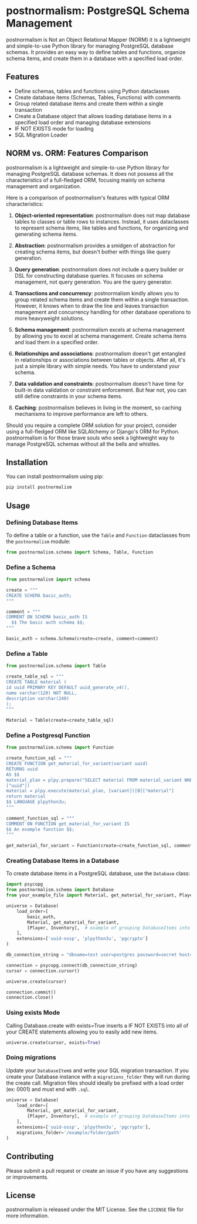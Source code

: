 # postnormalism: PostgreSQL Schema Management  
  
postnormalism is Not an Object Relational Mapper (NORM) it is a lightweight and simple-to-use Python library for managing PostgreSQL database schemas. It provides an easy way to define tables and functions, organize schema items, and create them in a database with a specified load order.  
  
## Features  
  
- Define schemas, tables and functions using Python dataclasses  
- Create database items (Schemas, Tables, Functions) with comments
- Group related database items and create them within a single transaction  
- Create a Database object that allows loading database items in a specified load order and managing database extensions
- IF NOT EXISTS mode for loading
- SQL Migration Loader

  
## NORM vs. ORM: Features Comparison  
  
postnormalism is a lightweight and simple-to-use Python library for managing PostgreSQL database schemas. It does not possess all the characteristics of a full-fledged ORM, focusing mainly on schema management and organization.  
  
Here is a comparison of postnormalism's features with typical ORM characteristics:  
  
1. **Object-oriented representation**: postnormalism does not map database tables to classes or table rows to instances. Instead, it uses dataclasses to represent schema items, like tables and functions, for organizing and generating schema items.  
  
2. **Abstraction**: postnormalism provides a smidgen of abstraction for creating schema items, but doesn't bother with things like query generation.    
  
3. **Query generation**: postnormalism does not include a query builder or DSL for constructing database queries. It focuses on schema management, not query generation.  You are the query generator.
  
4. **Transactions and concurrency**: postnormalism kindly allows you to group related schema items and create them within a single transaction. However, it knows when to draw the line and leaves transaction management and concurrency handling for other database operations to more heavyweight solutions.  
  
5. **Schema management**: postnormalism excels at schema management by allowing you to excel at schema management. Create schema items and load them in a specified order.  
  
6. **Relationships and associations**: postnormalism doesn't get entangled in relationships or associations between tables or objects. After all, it's just a simple library with simple needs.  You have to understand your schema.
  
7. **Data validation and constraints**: postnormalism doesn't have time for built-in data validation or constraint enforcement. But fear not, you can still define constraints in your schema items.
  
8. **Caching**: postnormalism believes in living in the moment, so caching mechanisms to improve performance are left to others.  
  
Should you require a complete ORM solution for your project, consider using a full-fledged ORM like SQLAlchemy or Django's ORM for Python. postnormalism is for those brave souls who seek a lightweight way to manage PostgreSQL schemas without all the bells and whistles.  
  
## Installation  
  
You can install postnormalism using pip:  
  
```sh  
pip install postnormalism  
```  
  
## Usage  
  
### Defining Database Items  
  
To define a table or a function, use the `Table` and `Function` dataclasses from the `postnormalism` module:  
  
```python  
from postnormalism.schema import Schema, Table, Function  
```

### Define a Schema
```python
from postnormalism import schema

create = """
CREATE SCHEMA basic_auth;
"""

comment = """
COMMENT ON SCHEMA basic_auth IS
  $$ The basic auth schema $$;
"""

basic_auth = schema.Schema(create=create, comment=comment)
```
  
### Define a Table
```python
from postnormalism.schema import Table

create_table_sql = """  
CREATE TABLE material (  
id uuid PRIMARY KEY DEFAULT uuid_generate_v4(),  
name varchar(120) NOT NULL,  
description varchar(240)  
);  
"""  
  
Material = Table(create=create_table_sql)  
```
  
### Define a Postgresql Function  
```python
from postnormalism.schema import Function

create_function_sql = """  
CREATE FUNCTION get_material_for_variant(variant uuid)  
RETURNS uuid  
AS $$  
material_plan = plpy.prepare("SELECT material FROM material_variant WHERE id = $1",  
["uuid"])  
material = plpy.execute(material_plan, [variant])[0]["material"]  
return material  
$$ LANGUAGE plpython3u;  
"""  
  
comment_function_sql = """  
COMMENT ON FUNCTION get_material_for_variant IS  
$$ An example function $$;  
"""  
  
get_material_for_variant = Function(create=create_function_sql, comment=comment_function_sql)  
```  
  
### Creating Database Items in a Database  
  
To create database items in a PostgreSQL database, use the `Database` class:  
  
```python  
import psycopg  
from postnormalism.schema import Database
from your_example_file import Material, get_material_for_variant, Player, Inventory, basic_auth

universe = Database(
    load_order=[
        basic_auth,
        Material, get_material_for_variant,
        [Player, Inventory],  # example of grouping DatabaseItems into a transaction
    ],
    extensions=['uuid-ossp', 'plpython3u', 'pgcrypto']
)

db_connection_string = "dbname=test user=postgres password=secret host=localhost port=port"  

connection = psycopg.connect(db_connection_string)  
cursor = connection.cursor()  

universe.create(cursor)  

connection.commit()  
connection.close()  
```  

### Using exists Mode
Calling Database.create with exists=True inserts a IF NOT EXISTS into all of your CREATE statements allowing you to easily add new items.

```python
universe.create(cursor, exists=True)
```

### Doing migrations
Update your `DatabaseItem`s and write your SQL migration transaction.  If you create your Database instance with 
a `migrations_folder` they will run during the create call.  Migration files should ideally be prefixed with a 
load order (ex: 0001) and must end with `.sql`.

```python
universe = Database(
    load_order=[
        Material, get_material_for_variant,
        [Player, Inventory],  # example of grouping DatabaseItems into a transaction
    ],
    extensions=['uuid-ossp', 'plpython3u', 'pgcrypto'],
    migrations_folder='/example/folder/path'
)

```


## Contributing  
  
Please submit a pull request or create an issue if you have any suggestions or improvements.  
  
## License  
  
postnormalism is released under the MIT License. See the `LICENSE` file for more information.
